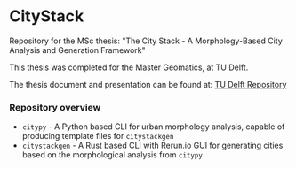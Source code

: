 # CityStack
Repository for the MSc thesis: "The City Stack - A Morphology-Based City Analysis and Generation Framework"

This thesis was completed for the Master Geomatics, at TU Delft.

The thesis document and presentation can be found at: [TU Delft Repository](https://resolver.tudelft.nl/uuid:d6dc629c-c75e-4578-b1a1-8ac741133751)

### Repository overview
- `citypy` - A Python based CLI for urban morphology analysis, capable of producing template files for `citystackgen`
- `citystackgen` - A Rust based CLI with Rerun.io GUI for generating cities based on the morphological analysis from `citypy`

